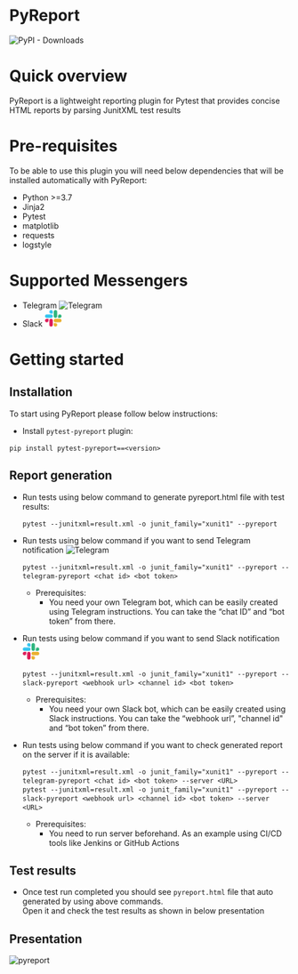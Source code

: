 # PyReport

![PyPI - Downloads](https://img.shields.io/pypi/dm/pytest-pyreport)

# Quick overview
PyReport is a lightweight reporting plugin for Pytest that provides concise HTML reports by parsing JunitXML test results

# Pre-requisites
To be able to use this plugin you will need below dependencies that will be installed automatically with PyReport:
* Python >=3.7
* Jinja2
* Pytest
* matplotlib
* requests
* logstyle

# Supported Messengers
* Telegram <img src="https://upload.wikimedia.org/wikipedia/commons/thumb/8/83/Telegram_2019_Logo.svg/512px-Telegram_2019_Logo.svg.png?20231105064641" alt="Telegram" width="30" height="30">
* Slack <img src="https://raw.githubusercontent.com/devicons/devicon/55609aa5bd817ff167afce0d965585c92040787a/icons/slack/slack-original.svg" alt="Slack" width="30" height="30">

# Getting started
## Installation
To start using PyReport please follow below instructions:

* Install `pytest-pyreport` plugin:
```
pip install pytest-pyreport==<version>
```

## Report generation
* Run tests using below command to generate pyreport.html file with test results:
    ```
    pytest --junitxml=result.xml -o junit_family="xunit1" --pyreport
    ```

* Run tests using below command if you want to send Telegram notification <img src="https://upload.wikimedia.org/wikipedia/commons/thumb/8/83/Telegram_2019_Logo.svg/512px-Telegram_2019_Logo.svg.png?20231105064641" alt="Telegram" width="30" height="30">
    ```
    pytest --junitxml=result.xml -o junit_family="xunit1" --pyreport --telegram-pyreport <chat id> <bot token>
    ```
  * Prerequisites:
    * You need your own Telegram bot, which can be easily created using Telegram instructions.
  You can take the “chat ID” and “bot token” from there.

* Run tests using below command if you want to send Slack notification <img src="https://raw.githubusercontent.com/devicons/devicon/55609aa5bd817ff167afce0d965585c92040787a/icons/slack/slack-original.svg" alt="Slack" width="30" height="30">
    ```
    pytest --junitxml=result.xml -o junit_family="xunit1" --pyreport --slack-pyreport <webhook url> <channel id> <bot token>
    ```
  * Prerequisites:
    * You need your own Slack bot, which can be easily created using Slack instructions.
  You can take the “webhook url”, "channel id" and “bot token” from there.

* Run tests using below command if you want to check generated report on the server if it is available:
  ```
  pytest --junitxml=result.xml -o junit_family="xunit1" --pyreport --telegram-pyreport <chat id> <bot token> --server <URL>
  pytest --junitxml=result.xml -o junit_family="xunit1" --pyreport --slack-pyreport <webhook url> <channel id> <bot token> --server <URL>
  ```
  * Prerequisites:
    * You need to run server beforehand. As an example using CI/CD tools like Jenkins or GitHub Actions

## Test results
* Once test run completed you should see `pyreport.html` file that auto generated by using above commands. \
Open it and check the test results as shown in below presentation



## Presentation
![pyreport](https://toghrulmirzayev.github.io/pytest-pyreport/presentation.gif)
